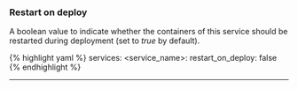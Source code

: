 

### Restart on deploy

A boolean value to indicate whether the containers of this service should be restarted during deployment (set to _true_ by default).

{% highlight yaml %}
services:
    <service_name>:
        restart_on_deploy: false
{% endhighlight %}

* * *


